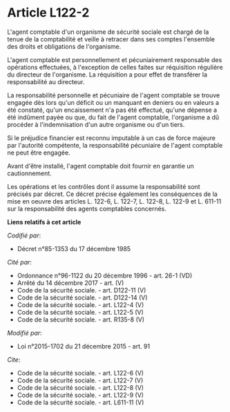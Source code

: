 # Article L122-2

L'agent comptable d'un organisme de sécurité sociale est chargé de la tenue de la comptabilité et veille à retracer dans ses
comptes l'ensemble des droits et obligations de l'organisme. 

L'agent comptable est personnellement et pécuniairement responsable des opérations effectuées, à l'exception de celles faites
sur réquisition régulière du directeur de l'organisme. La réquisition a pour effet de transférer la responsabilité au
directeur. 

La responsabilité personnelle et pécuniaire de l'agent comptable se trouve engagée dès lors qu'un déficit ou un manquant en
deniers ou en valeurs a été constaté, qu'un encaissement n'a pas été effectué, qu'une dépense a été indûment payée ou que, du
fait de l'agent comptable, l'organisme a dû procéder à l'indemnisation d'un autre organisme ou d'un tiers. 

Si le préjudice financier est reconnu imputable à un cas de force majeure par l'autorité compétente, la responsabilité
pécuniaire de l'agent comptable ne peut être engagée. 

Avant d'être installé, l'agent comptable doit fournir en garantie un cautionnement. 

Les opérations et les contrôles dont il assume la responsabilité sont précisés par décret. Ce décret précise également les
conséquences de la mise en oeuvre des articles L. 122-6, L. 122-7, L. 122-8, L. 122-9 et L. 611-11 sur la responsabilité des
agents comptables concernés.

**Liens relatifs à cet article**

_Codifié par_:

  - Décret n°85-1353 du 17 décembre 1985

_Cité par_:

  - Ordonnance n°96-1122 du 20 décembre 1996 - art. 26-1 (VD)
  - Arrêté du 14 décembre 2017 - art. (V)
  - Code de la sécurité sociale. - art. D122-11 (V)
  - Code de la sécurité sociale. - art. D122-14 (V)
  - Code de la sécurité sociale. - art. L122-4 (V)
  - Code de la sécurité sociale. - art. L122-5 (V)
  - Code de la sécurité sociale. - art. R135-8 (V)

_Modifié par_:

  - Loi n°2015-1702 du 21 décembre 2015 - art. 91

_Cite_:

  - Code de la sécurité sociale. - art. L122-6 (V)
  - Code de la sécurité sociale. - art. L122-7 (V)
  - Code de la sécurité sociale. - art. L122-8 (V)
  - Code de la sécurité sociale. - art. L122-9 (V)
  - Code de la sécurité sociale. - art. L611-11 (V)
